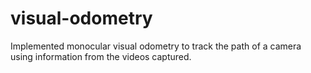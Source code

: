 # visual-odometry

Implemented monocular visual odometry to track the path of a camera using information from the videos captured.
